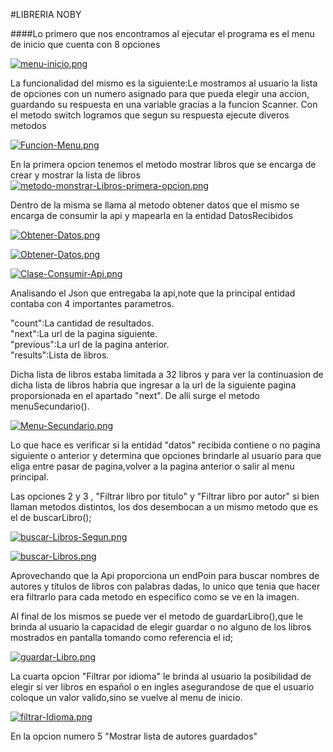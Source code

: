 #LIBRERIA NOBY







####Lo primero que nos encontramos al ejecutar el programa es el menu de inicio que cuenta con 8 opciones

[![menu-inicio.png](https://i.postimg.cc/YC1XFY82/menu-inicio.png)](https://postimg.cc/zyGSZL94)


La funcionalidad del mismo es la siguiente:Le mostramos al usuario la lista de opciones con un numero asignado para que pueda elegir una accion, guardando su respuesta en una variable gracias a la funcion Scanner.
Con el metodo switch logramos que segun su respuesta ejecute diveros metodos

[![Funcion-Menu.png](https://i.postimg.cc/3wsTngmy/Funcion-Menu.png)](https://postimg.cc/QBJwMK6s)


 

  En la primera opcion tenemos el metodo mostrar libros que se encarga de crear y mostrar la lista de libros
 [![metodo-monstrar-Libros-primera-opcion.png](https://i.postimg.cc/g2ckZqHm/metodo-monstrar-Libros-primera-opcion.png)](https://postimg.cc/2VJDpWtK)

 Dentro de la misma se llama al metodo obtener datos que el mismo se encarga de consumir la api y mapearla en la entidad DatosRecibidos
 
 [![Obtener-Datos.png](https://i.postimg.cc/vHLHrDKv/Obtener-Datos.png)](https://postimg.cc/2VyDmjrq)

 [![Obtener-Datos.png](https://i.postimg.cc/9QQVybZW/Obtener-Datos.png)](https://postimg.cc/vckpsW0j)
 
 [![Clase-Consumir-Api.png](https://i.postimg.cc/qRf9Dxh6/Clase-Consumir-Api.png)](https://postimg.cc/2qwcVvxC)

 Analisando el Json que entregaba la api,note que la principal entidad contaba con 4 importantes parametros.

 "count":La cantidad de resultados.  
 "next":La url de la pagina siguiente.  
 "previous":La url de la pagina anterior.  
 "results":Lista de libros.  

Dicha lista de libros estaba limitada a 32 libros y para ver la continuasion de dicha lista de libros habria que ingresar a la url de la siguiente pagina proporsionada en el apartado "next".
De alli surge el metodo menuSecundario().

[![Menu-Secundario.png](https://i.postimg.cc/HsCbWc50/Menu-Secundario.png)](https://postimg.cc/4nBYB3Wn)

Lo que hace es verificar si la entidad "datos" recibida contiene o no pagina siguiente o anterior y determina que opciones brindarle al usuario para que eliga entre pasar de pagina,volver a la pagina anterior o salir al menu principal.  

Las opciones 2 y 3 , "Filtrar libro por titulo" y "Filtrar libro por autor" si bien llaman metodos distintos, los dos desembocan a un mismo metodo que es el de buscarLibro(); 

[![buscar-Libros-Segun.png](https://i.postimg.cc/jjN7rR53/buscar-Libros-Segun.png)](https://postimg.cc/bGyJxc11)

[![buscar-Libros.png](https://i.postimg.cc/63XGWF4W/buscar-Libros.png)](https://postimg.cc/HJ6L3ZtR)

Aprovechando que la Api proporciona un endPoin para buscar nombres de autores y títulos de libros con palabras dadas, lo unico que tenia que hacer era filtrarlo para cada metodo en especifico como se ve en la imagen.

Al final de los mismos se puede ver el metodo de guardarLibro(),que le brinda al usuario la capacidad de elegir guardar o no alguno de los libros mostrados en pantalla tomando como referencia el id;  

 [![guardar-Libro.png](https://i.postimg.cc/LsRHnSDb/guardar-Libro.png)](https://postimg.cc/PC3GRBBW) 


 La cuarta opcion "Filtrar por idioma" le brinda al usuario la posibilidad de elegir si ver libros en español o en ingles asegurandose de que el usuario coloque un valor valido,sino se vuelve al menu de inicio.  
 
[![filtrar-Idioma.png](https://i.postimg.cc/SxmSKqDt/filtrar-Idioma.png)](https://postimg.cc/w7b8fKKh)  

 En la opcion numero 5 "Mostrar lista de autores guardados"

